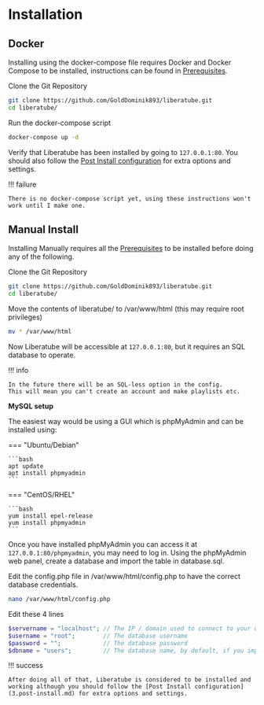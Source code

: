 # Installation

## Docker

Installing using the docker-compose file requires Docker and Docker Compose to be installed, instructions can be found in [Prerequisites](1.prerequisites.md).

Clone the Git Repository

```bash
git clone https://github.com/GoldDominik893/liberatube.git
cd liberatube/
```

Run the docker-compose script

```bash
docker-compose up -d
```

Verify that Liberatube has been installed by going to `127.0.0.1:80`. You should also follow the [Post Install configuration](3.post-install.md) for extra options and settings.

!!! failure

    There is no docker-compose script yet, using these instructions won't work until I make one.

## Manual Install

Installing Manually requires all the [Prerequisites](1.prerequisites.md) to be installed before doing any of the following.

Clone the Git Repository

```bash
git clone https://github.com/GoldDominik893/liberatube.git
cd liberatube/
```

Move the contents of liberatube/ to /var/www/html (this may require root privileges)

```bash
mv * /var/www/html
```

Now Liberatube will be accessible at `127.0.0.1:80`, but it requires an SQL database to operate.

!!! info

    In the future there will be an SQL-less option in the config.
    This will mean you can't create an account and make playlists etc.

**MySQL setup**

The easiest way would be using a GUI which is phpMyAdmin and can be installed using:

=== "Ubuntu/Debian"

    ```bash
    apt update
    apt install phpmyadmin
    ```

=== "CentOS/RHEL"

    ```bash
    yum install epel-release
    yum install phpmyadmin
    ```

Once you have installed phpMyAdmin you can access it at `127.0.0.1:80/phpmyadmin`, you may need to log in.
Using the phpMyAdmin web panel, create a database and import the table in database.sql.

Edit the config.php file in /var/www/html/config.php to have the correct database credentials.

```bash
nano /var/www/html/config.php
```

Edit these 4 lines

```php
$servername = "localhost"; // The IP / domain used to connect to your database
$username = "root";        // The database username
$password = "";            // The database password
$dbname = "users";         // The database name, by default, if you imported database.sql it is "users"
```

!!! success

    After doing all of that, Liberatube is considered to be installed and working although you should follow the [Post Install configuration](3.post-install.md) for extra options and settings.
